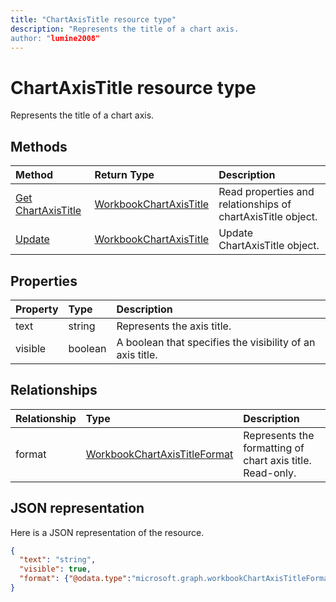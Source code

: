 ```yaml
---
title: "ChartAxisTitle resource type"
description: "Represents the title of a chart axis.
author: "lumine2008"
---
```


# ChartAxisTitle resource type

Represents the title of a chart axis.


## Methods

| Method		   | Return Type	|Description|
|:---------------|:--------|:----------|
|[Get ChartAxisTitle](../api/chartaxistitle-get.md) | [WorkbookChartAxisTitle](chartaxistitle.md) |Read properties and relationships of chartAxisTitle object.|
|[Update](../api/chartaxistitle-update.md) | [WorkbookChartAxisTitle](chartaxistitle.md)	|Update ChartAxisTitle object. |

## Properties
| Property	   | Type	|Description|
|:---------------|:--------|:----------|
|text|string|Represents the axis title.|
|visible|boolean|A boolean that specifies the visibility of an axis title.|

## Relationships
| Relationship | Type	|Description|
|:---------------|:--------|:----------|
|format|[WorkbookChartAxisTitleFormat](chartaxistitleformat.md)|Represents the formatting of chart axis title. Read-only.|

## JSON representation

Here is a JSON representation of the resource.

<!--{
  "blockType": "resource",
  "baseType": "microsoft.graph.entity",
  "optionalProperties": [],
  "@odata.type": "microsoft.graph.workbookChartAxisTitle"
}-->

```json
{
  "text": "string",
  "visible": true,
  "format": {"@odata.type":"microsoft.graph.workbookChartAxisTitleFormat"}
}

```

<!-- uuid: 8fcb5dbc-d5aa-4681-8e31-b001d5168d79
2015-10-25 14:57:30 UTC -->
<!-- {
  "type": "#page.annotation",
  "description": "ChartAxisTitle resource",
  "keywords": "",
  "section": "documentation",
  "tocPath": ""
}-->